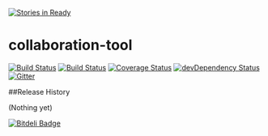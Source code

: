 [![Stories in Ready](https://badge.waffle.io/anbestephen/collaboration-tool.png?label=ready&title=Ready)](https://waffle.io/anbestephen/collaboration-tool)
# collaboration-tool

[![Build Status](https://semaphoreci.com/api/v1/projects/c68deb72-05dc-4709-aad5-6c50fb92029b/543967/badge.svg)](https://semaphoreci.com/anbestephen/collaboration-tool)
[![Build Status](https://travis-ci.org/anbestephen/collaboration-tool.svg)](https://travis-ci.org/anbestephen/collaboration-tool)
[![Coverage Status](https://coveralls.io/repos/anbestephen/collaboration-tool/badge.svg?branch=master&service=github)](https://coveralls.io/github/anbestephen/collaboration-tool?branch=master)
[![devDependency Status](https://david-dm.org/anbestephen/collaboration-tool/dev-status.svg)](https://david-dm.org/anbestephen/collaboration-tool#info=devDependencies)
[![Gitter](https://badges.gitter.im/Join%20Chat.svg)](https://gitter.im/anbestephen/collaboration-tool?utm_source=badge&utm_medium=badge&utm_campaign=pr-badge)

##Release History

(Nothing yet)

[![Bitdeli Badge](https://d2weczhvl823v0.cloudfront.net/anbestephen/collaboration-tool/trend.png)](https://bitdeli.com/free "Bitdeli Badge")

